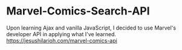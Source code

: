 # Marvel-Comics-Search-API
Upon learning Ajax and vanilla JavaScript, I decided to use Marvel's developer API in applying what I've learned. 
https://jesushilarioh.com/marvel-comics-api
